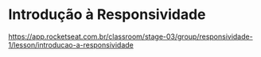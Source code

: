 # Introdução à Responsividade
https://app.rocketseat.com.br/classroom/stage-03/group/responsividade-1/lesson/introducao-a-responsividade
